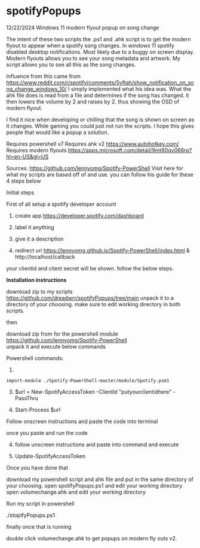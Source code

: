 # spotifyPopups

12/22/2024
Windows 11 modern flyout popup on song change

The intent of these two scripts the .ps1 and .ahk script is to get the modern flyout to appear when a spotify song changes. In windows 11 spotify disabled desktop notifications. Most likely due to a buggy on screen display. Modern flyouts allows you to see your song metadata and artwork. My script allows you to see all this as the song changes.

Influence from this came from https://www.reddit.com/r/spotify/comments/5yftah/show_notification_on_song_change_windows_10/
I simply implemented what his idea was. What the ahk file does is read from a file and determines if the song has changed. it then lowers the volume by 2 and raises by 2. thus showing the OSD of modern flyout.

I find it nice when developing or chilling that the song is shown on screen as it changes. While gaming you could just not run the scripts. I hope this gives people that would like a popup a solution. 


Requires powershell v7 
Requires ahk v2     https://www.autohotkey.com/  
Requires modern flyouts   https://apps.microsoft.com/detail/9mt60qv066rp?hl=en-US&gl=US



Sources: https://github.com/lennyomg/Spotify-PowerShell
Visit here for what my scripts are based off of and use.
you can follow his guide for these 4 steps below


Initial steps

First of all setup a spotify developer account


1. create app   https://developer.spotify.com/dashboard 

2. label it anything

3. give it a description

4. redirect uri   https://lennyomg.github.io/Spotify-PowerShell/index.html  &
                  http://localhost/callback

your clientid and client secret will be shown. follow the below steps.



**Installation instructions**


download zip to my scripts  https://github.com/dreadwrr/spotifyPopups/tree/main
unpack it to a directory of your choosing. make sure to edit working directory in both scripts.


then



download zip from for the powershell module https://github.com/lennyomg/Spotify-PowerShell  
unpack it and execute below commands


Powershell commands:


1.
```
import-module ./Spotify-PowerShell-master/module/Spotify.psm1
```

3. $url = New-SpotifyAccessToken -ClientId "putyourclientidhere" -PassThru

4. Start-Process $url

Follow onscreen instructions and paste the code into terminal

once you paste and run the code


4. follow unscreen instructions and paste into command and execute

5. Update-SpotifyAccessToken



Once you have done that



download my powershell script and ahk file and put in the same directory of your choosing.
open spotifyPopups.ps1 and edit your working directory
open volumechange.ahk and edit your working directory

Run my script in powershell 

./stopifyPopups.ps1

finally once that is running 

double click  volumechange.ahk  to get popups on modern fly outs v2.










